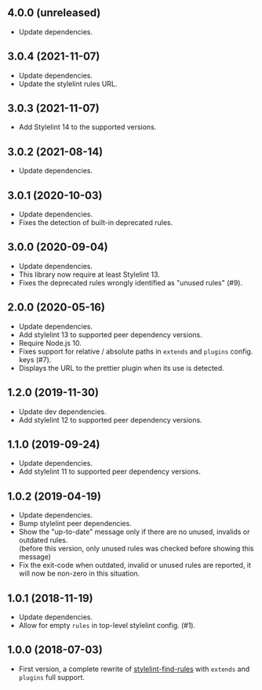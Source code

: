 ## 4.0.0 (unreleased)
- Update dependencies.

## 3.0.4 (2021-11-07)
- Update dependencies.
- Update the stylelint rules URL.

## 3.0.3 (2021-11-07)
- Add Stylelint 14 to the supported versions.

## 3.0.2 (2021-08-14)
- Update dependencies.

## 3.0.1 (2020-10-03)
- Update dependencies.
- Fixes the detection of built-in deprecated rules.

## 3.0.0 (2020-09-04)
- Update dependencies.
- This library now require at least Stylelint 13.
- Fixes the deprecated rules wrongly identified as "unused rules" (#9).

## 2.0.0 (2020-05-16)
- Update dependencies.
- Add stylelint 13 to supported peer dependency versions.
- Require Node.js 10.
- Fixes support for relative / absolute paths in `extends` and `plugins` config. keys (#7).
- Displays the URL to the prettier plugin when its use is detected.

## 1.2.0 (2019-11-30)
- Update dev dependencies.
- Add stylelint 12 to supported peer dependency versions.

## 1.1.0 (2019-09-24)
- Update dependencies.
- Add stylelint 11 to supported peer dependency versions.

## 1.0.2 (2019-04-19)
- Update dependencies.
- Bump stylelint peer dependencies.
- Show the "up-to-date" message only if there are no unused, invalids or outdated rules.  
  (before this version, only unused rules was checked before showing this message)
- Fix the exit-code when outdated, invalid or unused rules are reported, it will now be non-zero in this situation.

## 1.0.1 (2018-11-19)
- Update dependencies.
- Allow for empty `rules` in top-level stylelint config. (#1).

## 1.0.0 (2018-07-03)
- First version, a complete rewrite of [stylelint-find-rules](https://github.com/alexilyaev/stylelint-find-rules) 
  with `extends` and `plugins` full support.
